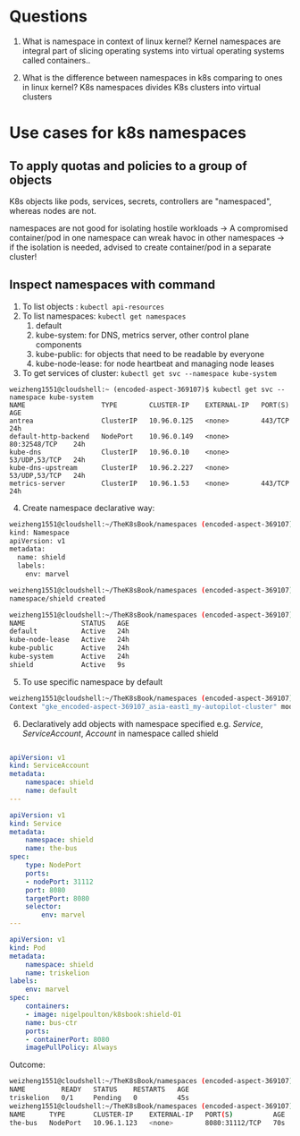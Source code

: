 # Questions

1. What is namespace in context of linux kernel?
Kernel namespaces are integral part of slicing operating systems into virtual operating systems called containers..

2. What is the difference between namespaces in k8s comparing to ones in linux kernel?
K8s namespaces divides K8s clusters into virtual clusters

# Use cases for k8s namespaces

## To apply quotas and policies to a group of objects
K8s objects like pods, services, secrets, controllers are "namespaced", whereas nodes are not.

namespaces are not good for isolating hostile workloads -> A compromised container/pod in one  namespace can wreak havoc in other namespaces -> if the isolation is needed, advised to create container/pod in a separate cluster!

## Inspect namespaces with command

1. To list objects : `kubectl api-resources`
2. To list namespaces: `kubectl get namespaces`
	1. default
	2. kube-system: for DNS, metrics server, other control plane components
	3. kube-public: for objects that need to be readable by everyone
	4. kube-node-lease: for node heartbeat and managing node leases
3. To get services of cluster: `kubectl get svc --namespace kube-system`
```
weizheng1551@cloudshell:~ (encoded-aspect-369107)$ kubectl get svc --namespace kube-system
NAME                   TYPE        CLUSTER-IP    EXTERNAL-IP   PORT(S)         AGE
antrea                 ClusterIP   10.96.0.125   <none>        443/TCP         24h
default-http-backend   NodePort    10.96.0.149   <none>        80:32548/TCP    24h
kube-dns               ClusterIP   10.96.0.10    <none>        53/UDP,53/TCP   24h
kube-dns-upstream      ClusterIP   10.96.2.227   <none>        53/UDP,53/TCP   24h
metrics-server         ClusterIP   10.96.1.53    <none>        443/TCP         24h
```
4. Create namespace declarative way:
```bash
weizheng1551@cloudshell:~/TheK8sBook/namespaces (encoded-aspect-369107)$ cat shield-ns.yml
kind: Namespace
apiVersion: v1
metadata:
  name: shield
  labels:
    env: marvel
```

```bash
weizheng1551@cloudshell:~/TheK8sBook/namespaces (encoded-aspect-369107)$ kubectl apply -f shield-ns.yml
namespace/shield created
```

```bash
weizheng1551@cloudshell:~/TheK8sBook/namespaces (encoded-aspect-369107)$ kubectl get namespaces
NAME              STATUS   AGE
default           Active   24h
kube-node-lease   Active   24h
kube-public       Active   24h
kube-system       Active   24h
shield            Active   9s
```

5. To use specific namespace by default
```bash
weizheng1551@cloudshell:~/TheK8sBook/namespaces (encoded-aspect-369107)$ kubectl config set-context --current --namespace shield
Context "gke_encoded-aspect-369107_asia-east1_my-autopilot-cluster" modified.
```

6. Declaratively add objects with namespace specified
e.g. *Service*, *ServiceAccount*, *Account* in namespace called shield
```yaml

apiVersion: v1
kind: ServiceAccount
metadata:
	namespace: shield
	name: default
---

apiVersion: v1
kind: Service
metadata:
	namespace: shield
	name: the-bus
spec:
	type: NodePort
	ports:
	- nodePort: 31112
	port: 8080
	targetPort: 8080
	selector:
		env: marvel
---

apiVersion: v1
kind: Pod
metadata:
	namespace: shield
	name: triskelion
labels:
	env: marvel
spec:
	containers:
	- image: nigelpoulton/k8sbook:shield-01
	name: bus-ctr
	ports:
	- containerPort: 8080
	imagePullPolicy: Always
```

Outcome:
```bash
weizheng1551@cloudshell:~/TheK8sBook/namespaces (encoded-aspect-369107)$ kubectl get pods
NAME         READY   STATUS    RESTARTS   AGE
triskelion   0/1     Pending   0          45s
weizheng1551@cloudshell:~/TheK8sBook/namespaces (encoded-aspect-369107)$ kubectl get svc
NAME      TYPE       CLUSTER-IP    EXTERNAL-IP   PORT(S)          AGE
the-bus   NodePort   10.96.1.123   <none>        8080:31112/TCP   70s
```

